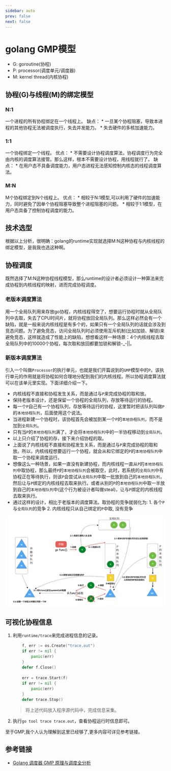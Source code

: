 ```yaml
---
sidebar: auto
prev: false
next: false
---
```

# golang GMP模型
* G: goroutine(协程)
* P: processor(调度单元/调度器)
* M: kernel thread(内核协程)

## 协程(G)与线程(M)的绑定模型
### N:1
一个进程的所有协程绑定在一个线程上。
缺点：
    * 一旦某个协程阻塞，导致本进程的其他协程无法被调度执行，失去并发能力。
    * 失去硬件的多核加速能力。
### 1:1
一个协程绑定一个线程。
优点：
    * 不需要设计协程调度算法，协程调度行为完全由内核的调度算法接管。那么这样，根本不需要设计协程，用线程就行了。
缺点：
    * 在用户态不具备调度能力，用户态进程无法感知控制内核态的线程调度算法。

### M:N
M个协程绑定到N个线程上。
优点：
    * 相较于N:1模型,可以利用了硬件的加速能力，同时避免了因单个协程阻塞导致整个进程阻塞的问题。
    * 相较于1:1模型，在用户态具备了控制协程调度的能力。

## 技术选型
根据以上分析，很明确：golang的runtime实现就选择M:N这种协程与内核线程的绑定模型，是我我也选这种啊。

## 协程调度
既然选择了M:N这种协程线程模型，那么runtime的设计者必须设计一种算法来完成协程到内核线程的映射，进而完成协程调度。
### 老版本调度算法
用一个全局队列用来存放go协程，内核线程得空了，想要运行协程时就从全局队列中去取，失去了CPU时间片，就将协程放回全局队列。那么这样必然会有一个缺陷，就是一般来说内核线程是有多个的，如果只有一个全局队列的话就会涉及到竞态问题。为了避免竞态，访问全局队列时必须使用互斥机制(比如加锁、解锁)来避免竞态，这样就造成了性能上的缺陷，想想看这样一种场景：4个内核线程去取全局队列中的10000个协程，每次取和放回都要加锁和解锁-_-||。

### 新版本调度算法
引入一个叫做`Processor`的执行单元，也就是我们开篇说到的`GMP`模型中的`P`。该执行单元的作用就是将协程如何合理地分配到我们的内核线程。所以协程调度算法就可以在该单元里实现。下面详细介绍一下。

* 内核线程不直接和协程发生关系，而是通过与`P`来完成协程的取和放。
* 保持老版本设计，还是保留一个协程的全局队列，存放等待运行的协程。
* 每一个`P`自己有一个协程队列，存放等待运行的协程，这里暂时把该队列叫做`P`的`本地协程队列`，后面使用这个说法。
* 当进程新建一个协程时，该协程首先会被加到某一个`P`的`本地协程队列`，而不是加到`全局队列`。
* 只有当`P`的`本地协程队列`满了，才会将`本地协程队列`中的一半协程移动到`全局队列`。
* 以上只介绍了协程的存，接下来介绍协程的取。
* 上面说了内核线程不直接和协程发生关系，而是通过与`P`来完成协程的取和放。所以，内核线程想要运行一个协程，就会从和它绑定的`P`的`本地协程队列`中取一个协程来调度运行。
* 想像这么一种场景，如果一直没有新建协程，而内核线程一直从`P`的`本地协程队列`中取协程，那么最终`P`的`本地协程队列`会被取空，此时，若系统的`全局队列`中有协程正在等待执行，则该`P`会尝试从`全局队列`中取一批放到自己的`本地协程队列`，然后让与`P`绑定的内核线程去取来执行。或者从别的`P`的`本地协程队列`中取一半放到自己的`本地协程队列`中(这个行为被设计者叫做steal)，让与`P`绑定的内核线程去取来执行。
* 通过这样的设计，相比于老版本的调度算法。取协程的竞争就弱化为: 1. 各个`P`与`全局队列`的竞争 2. 内核线程只从自己绑定的`P`中取, 没有竞争

![](./imgs/go-gmp.jpeg)

## 可视化协程信息
1. 利用`runtime/trace`来完成进程信息的记录。
    ```go
        f, err := os.Create("trace.out")
        if err != nil {
            panic(err)
        }
        defer f.Close()

        err = trace.Start(f)
        if err != nil {
            panic(err)
        }
        defer trace.Stop()
    ```
    > 将上述代码放入程序源代码中，完成信息采集。
2. 执行`go tool trace trace.out`，查看协程运行时信息即可。

至于GMP,我个人认为理解到这里已经够了,更多内容可详见参考链接。
## 参考链接
* [Golang 调度器 GMP 原理与调度全分析](https://learnku.com/articles/41728)